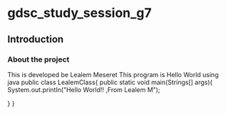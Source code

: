 # gdsc_study_session_g7
## Introduction
### About the project
This is developed be Lealem Meseret
This program is Hello World using java
public class LealemClass{
   public static void main(Strings[] args){
   System.out.println("Hello World!! ,From Lealem M");
  
   }
}